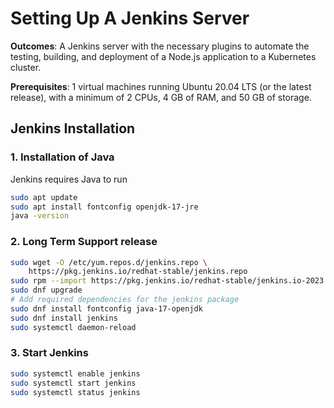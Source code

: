 # Setting Up A Jenkins Server
**Outcomes**: A Jenkins server with the necessary plugins to automate the testing, building, and deployment of a Node.js application to a Kubernetes cluster. 

**Prerequisites**: 1 virtual machines running Ubuntu 20.04 LTS (or the latest release), with a minimum of 2 CPUs, 4 GB of RAM, and 50 GB of storage.

## Jenkins Installation

### 1. Installation of Java

Jenkins requires Java to run

```bash
sudo apt update
sudo apt install fontconfig openjdk-17-jre
java -version

```

### 2. Long Term Support release

```bash
sudo wget -O /etc/yum.repos.d/jenkins.repo \
    https://pkg.jenkins.io/redhat-stable/jenkins.repo
sudo rpm --import https://pkg.jenkins.io/redhat-stable/jenkins.io-2023.key
sudo dnf upgrade
# Add required dependencies for the jenkins package
sudo dnf install fontconfig java-17-openjdk
sudo dnf install jenkins
sudo systemctl daemon-reload

```

### 3. Start Jenkins

```bash
sudo systemctl enable jenkins
sudo systemctl start jenkins
sudo systemctl status jenkins

```
